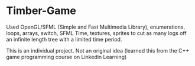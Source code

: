 # Timber-Game

Used OpenGL/SFML (Simple and Fast Multimedia Library), enumerations, loops, arrays, switch, SFML Time, textures, sprites to cut as many logs off an infinite length tree with a limited time period.

This is an individual project. Not an original idea (learned this from the C++ game programming course on Linkedin Learning)
